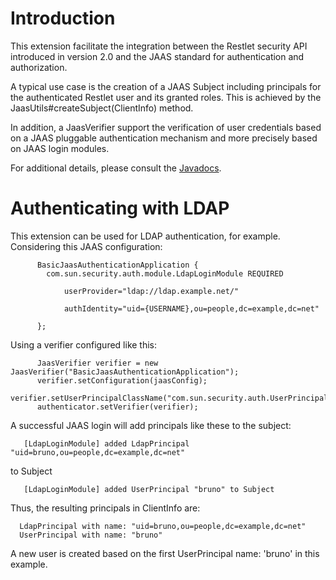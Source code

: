 # Introduction

This extension facilitate the integration between the Restlet security
API introduced in version 2.0 and the JAAS standard for authentication
and authorization.

A typical use case is the creation of a JAAS Subject including
principals for the authenticated Restlet user and its granted roles.
This is achieved by the JaasUtils\#createSubject(ClientInfo) method.

In addition, a JaasVerifier support the verification of user credentials
based on a JAAS pluggable authentication mechanism and more precisely
based on JAAS login modules.

For additional details, please consult the
[Javadocs](javadocs://jse/ext/org/restlet/ext/jaas/package-summary.html).

# Authenticating with LDAP

This extension can be used for LDAP authentication, for example.
Considering this JAAS configuration:

<pre class="language-java"><code class="language-java">      BasicJaasAuthenticationApplication {
        com.sun.security.auth.module.LdapLoginModule REQUIRED

            userProvider="ldap://ldap.example.net/"

            authIdentity="uid={USERNAME},ou=people,dc=example,dc=net"

      };
</code></pre>

Using a verifier configured like this:

<pre class="language-java"><code class="language-java">      JaasVerifier verifier = new JaasVerifier("BasicJaasAuthenticationApplication");
      verifier.setConfiguration(jaasConfig);
      verifier.setUserPrincipalClassName("com.sun.security.auth.UserPrincipal");
      authenticator.setVerifier(verifier);
</code></pre>

A successful JAAS login will add principals like these to the subject:

       [LdapLoginModule] added LdapPrincipal "uid=bruno,ou=people,dc=example,dc=net"

to Subject

       [LdapLoginModule] added UserPrincipal "bruno" to Subject

Thus, the resulting principals in ClientInfo are:

      LdapPrincipal with name: "uid=bruno,ou=people,dc=example,dc=net"
      UserPrincipal with name: "bruno"

A new user is created based on the first UserPrincipal name: 'bruno' in
this example.

